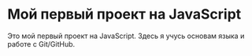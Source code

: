 # Мой первый проект на JavaScript

Это мой первый проект на JavaScript. Здесь я учусь основам языка и работе с Git/GitHub.